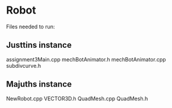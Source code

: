 # Robot
Files needed to run:

## Justtins instance
assignment3Main.cpp
mechBotAnimator.h
mechBotAnimator.cpp
subdivcurve.h

## Majuths instance
NewRobot.cpp
VECTOR3D.h
QuadMesh.cpp
QuadMesh.h

